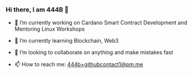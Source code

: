 ### Hi there, I am 444B 👋

- 🔭 I’m currently working on Cardano Smart Contract Development and Mentoring Linux Workshops
- 🌱 I’m currently learning Blockchain, Web3
- 👯 I’m looking to collaborate on anything and make mistakes fast
 
- 📫 How to reach me: 444b+githubcontact1@pm.me



<!---
- 🤔 I’m looking for help with ...
- 💬 Ask me about
- ⚡ Fun fact: 
--->
